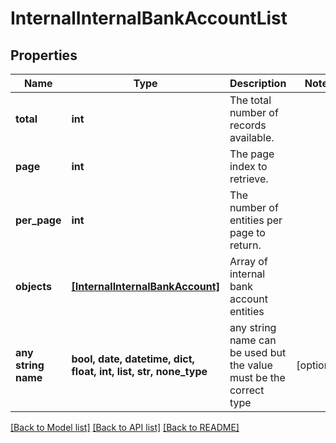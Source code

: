 # InternalInternalBankAccountList


## Properties
Name | Type | Description | Notes
------------ | ------------- | ------------- | -------------
**total** | **int** | The total number of records available. | 
**page** | **int** | The page index to retrieve. | 
**per_page** | **int** | The number of entities per page to return. | 
**objects** | [**[InternalInternalBankAccount]**](InternalInternalBankAccount.md) | Array of internal bank account entities | 
**any string name** | **bool, date, datetime, dict, float, int, list, str, none_type** | any string name can be used but the value must be the correct type | [optional]

[[Back to Model list]](../README.md#documentation-for-models) [[Back to API list]](../README.md#documentation-for-api-endpoints) [[Back to README]](../README.md)



